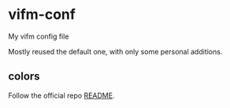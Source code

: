# vifm-conf
My vifm config file

Mostly reused the default one, with only some personal additions.

## colors
Follow the official repo [README](https://github.com/vifm/vifm-colors?tab=readme-ov-file#installation).
